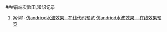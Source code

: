 ###前端实验田,知识记录

1.  案例1:
 [仿andriod水波效果--在线代码预览](https://github.com/zhenghuahou/test/blob/dev/demo/ripple.html "悬停显示")
[仿andriod水波效果 --在线效果预览](http://htmlpreview.github.io/?https://github.com/zhenghuahou/test/blob/dev/demo/ripple.html "悬停显示")